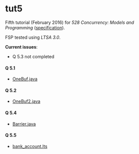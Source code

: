 # tut5

Fifth tutorial (February 2016) for _528 Concurrency: Models and Programming_ ([specification](spec.pdf)).

FSP tested using _LTSA 3.0_.

__Current issues__:
- Q 5.3 not completed

#### Q 5.1

- [OneBuf.java](OneBuf.java)

#### Q 5.2

- [OneBuf2.java](OneBuf2.java)

#### Q 5.4

- [Barrier.java](Barrier.java)

#### Q 5.5

- [bank_account.lts](bank_account.lts)
